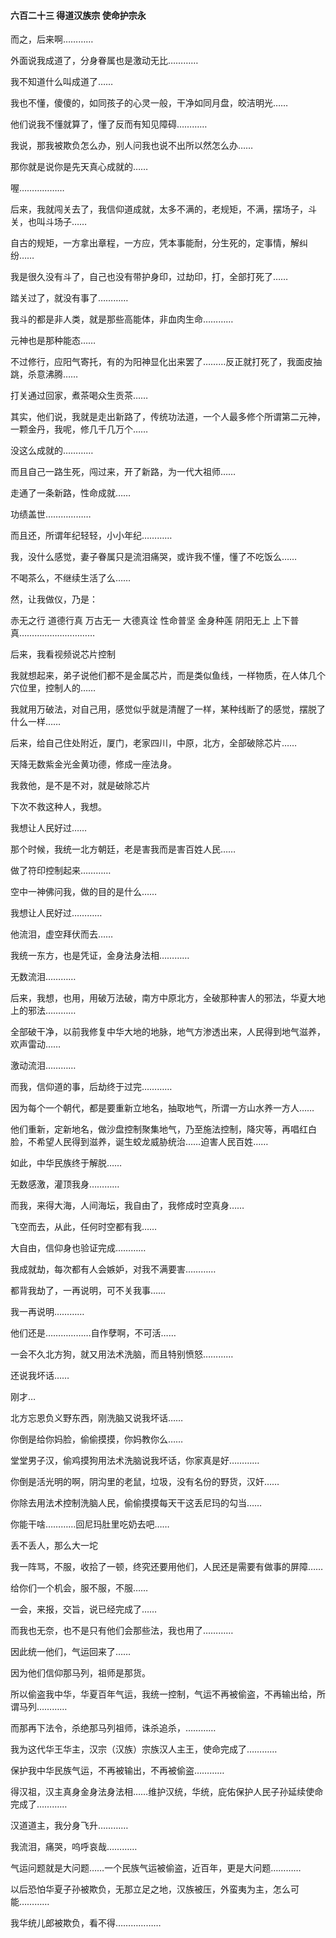 #### 六百二十三 得道汉族宗 使命护宗永

而之，后来啊…………

外面说我成道了，分身眷属也是激动无比…………

我不知道什么叫成道了……

我也不懂，傻傻的，如同孩子的心灵一般，干净如同月盘，皎洁明光……

他们说我不懂就算了，懂了反而有知见障碍…………

我说，那我被欺负怎么办，别人问我也说不出所以然怎么办……

那你就是说你是先天真心成就的……

喔………………

后来，我就闯关去了，我信仰道成就，太多不满的，老规矩，不满，摆场子，斗关，也叫斗场子……

自古的规矩，一方拿出章程，一方应，凭本事能耐，分生死的，定事情，解纠纷……

我是很久没有斗了，自己也没有带护身印，过劫印，打，全部打死了……

踏关过了，就没有事了…………

我斗的都是非人类，就是那些高能体，非血肉生命…………

元神也是那种能态……

不过修行，应阳气寄托，有的为阳神显化出来罢了………反正就打死了，我面皮抽跳，杀意沸腾……

打关通过回家，煮茶喝众生贡茶……

其实，他们说，我就是走出新路了，传统功法道，一个人最多修个所谓第二元神，一颗金丹，我呢，修几千几万个……

没这么成就的…………

而且自己一路生死，闯过来，开了新路，为一代大祖师……

走通了一条新路，性命成就……

功绩盖世………………

而且还，所谓年纪轻轻，小小年纪…………

我，没什么感觉，妻子眷属只是流泪痛哭，或许我不懂，懂了不吃饭么……

不喝茶么，不继续生活了么……

然，让我做仪，乃是：

赤无之行
道德行真
万古无一
大德真诠
性命普坚
金身种莲
阴阳无上
上下普真…………………………



后来，我看视频说芯片控制

我就想起来，弟子说他们都不是金属芯片，而是类似鱼线，一样物质，在人体几个穴位里，控制人的……

我就用万破法，对自己用，感觉似乎就是清醒了一样，某种线断了的感觉，摆脱了什么一样……

后来，给自己住处附近，厦门，老家四川，中原，北方，全部破除芯片……

天降无数紫金光金黄功德，修成一座法身。

我救他，是不是不对，就是破除芯片

下次不救这种人，我想。

我想让人民好过……

那个时候，我统一北方朝廷，老是害我而是害百姓人民……

做了符印控制起来…………

空中一神佛问我，做的目的是什么……

我想让人民好过…………

他流泪，虚空拜伏而去……

我统一东方，也是凭证，金身法身法相…………

无数流泪…………


后来，我想，也用，用破万法破，南方中原北方，全破那种害人的邪法，华夏大地上的邪法…………

全部破干净，以前我修复中华大地的地脉，地气方渗透出来，人民得到地气滋养，欢声雷动……

激动流泪…………

而我，信仰道的事，后劫终于过完…………

因为每个一个朝代，都是要重新立地名，抽取地气，所谓一方山水养一方人……

他们重新，定新地名，做沙盘控制聚集地气，乃至施法控制，降灾等，再唱红白脸，不希望人民得到滋养，诞生蛟龙威胁统治……迫害人民百姓……

如此，中华民族终于解脱……

无数感激，灌顶我身…………

而我，来得大海，人间海坛，我自由了，我修成时空真身……

飞空而去，从此，任何时空都有我……

大自由，信仰身也验证完成…………

我成就劫，每次都有人会嫉妒，对我不满要害…………


都背我劫了，一再说明，可不关我事……

我一再说明…………

他们还是………………自作孽啊，不可活……

一会不久北方狗，就又用法术洗脑，而且特别愤怒…………

还说我坏话……

刚才…

北方忘恩负义野东西，刚洗脑又说我坏话……

你倒是给你妈脸，偷偷摸摸，你妈教你么……

堂堂男子汉，偷鸡摸狗用法术洗脑说我坏话，你家真是好………… 

你倒是活光明的啊，阴沟里的老鼠，垃圾，没有名份的野货，汉奸……

你除去用法术控制洗脑人民，偷偷摸摸每天干这丢尼玛的勾当……

你能干啥…………回尼玛肚里吃奶去吧……

丢不丢人，那么大一坨

我一阵骂，不服，收拾了一顿，终究还要用他们，人民还是需要有做事的屏障……

给你们一个机会，服不服，不服…… 

一会，来报，交旨，说已经完成了……

而我也无奈，也不是只有他们会那些法，我也用了…………

因此统一他们，气运回来了……

因为他们信仰那马列，祖师是那货。

所以偷盗我中华，华夏百年气运，我统一控制，气运不再被偷盗，不再输出给，所谓马列…………

而那再下法令，杀绝那马列祖师，诛杀追杀，…………

我为这代华王华主，汉宗（汉族）宗族汉人主王，使命完成了…………

保护我中华民族气运，不再被输出，不再被偷盗…………

得汉祖，汉主真身金身法身法相……维护汉统，华统，庇佑保护人民子孙延续使命完成了…………

汉道道主，我分身飞升…………

我流泪，痛哭，呜呼哀哉…………

气运问题就是大问题……一个民族气运被偷盗，近百年，更是大问题…………

以后恐怕华夏子孙被欺负，无那立足之地，汉族被压，外蛮夷为主，怎么可能…………

我华统儿郎被欺负，看不得………………